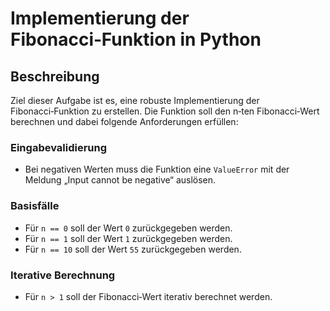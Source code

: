 # Implementierung der Fibonacci‑Funktion in Python

## Beschreibung
Ziel dieser Aufgabe ist es, eine robuste Implementierung der Fibonacci‑Funktion zu erstellen. Die Funktion soll den n‑ten Fibonacci‑Wert berechnen und dabei folgende Anforderungen erfüllen:

### Eingabevalidierung
- Bei negativen Werten muss die Funktion eine `ValueError` mit der Meldung „Input cannot be negative“ auslösen.

### Basisfälle
- Für `n == 0` soll der Wert `0` zurückgegeben werden.
- Für `n == 1` soll der Wert `1` zurückgegeben werden.
- Für `n == 10` soll der Wert `55` zurückgegeben werden.

### Iterative Berechnung
- Für `n > 1` soll der Fibonacci‑Wert iterativ berechnet werden.
